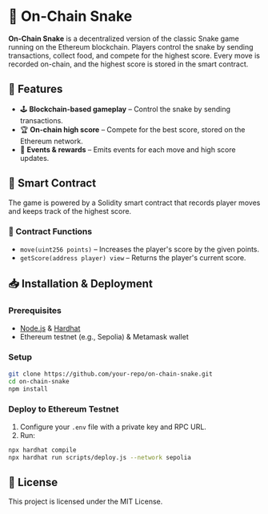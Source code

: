 # 🐍 On-Chain Snake

**On-Chain Snake** is a decentralized version of the classic Snake game running on the Ethereum blockchain. Players control the snake by sending transactions, collect food, and compete for the highest score. Every move is recorded on-chain, and the highest score is stored in the smart contract.

## 🚀 Features
- 🕹 **Blockchain-based gameplay** – Control the snake by sending transactions.
- 🏆 **On-chain high score** – Compete for the best score, stored on the Ethereum network.
- 🎉 **Events & rewards** – Emits events for each move and high score updates.

## 🔧 Smart Contract 
The game is powered by a Solidity smart contract that records player moves and keeps track of the highest score.

### 📜 Contract Functions 
- `move(uint256 points)` – Increases the player's score by the given points.
- `getScore(address player) view` – Returns the player's current score. 

## 📥 Installation & Deployment   
### Prerequisites
- [Node.js](https://nodejs.org/) & [Hardhat](https://hardhat.org/)
- Ethereum testnet (e.g., Sepolia) & Metamask wallet

### Setup
```bash
git clone https://github.com/your-repo/on-chain-snake.git
cd on-chain-snake
npm install
```

### Deploy to Ethereum Testnet
1. Configure your `.env` file with a private key and RPC URL.
2. Run:
```bash
npx hardhat compile
npx hardhat run scripts/deploy.js --network sepolia
```

## 📜 License
This project is licensed under the MIT License.
